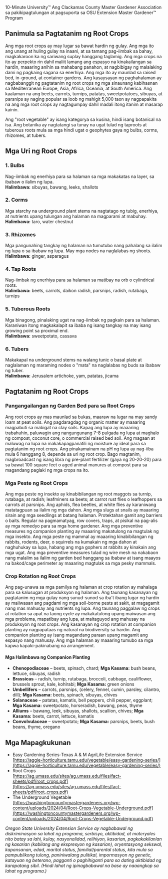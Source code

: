 10-Minute University™
Ang Clackamas County Master Gardener Association sa pakikipagtulungan at pagsuporta sa
OSU Extension Master Gardener™ Program

## Panimula sa Pagtatanim ng Root Crops
Ang mga root crops ay may lugar sa bawat hardin ng gulay. Ang mga ito ang unang at huling gulay na inaani, at sa tamang pag-iimbak sa bahay, magkakaroon ka ng sariwang suplay hanggang taglamig. Ang mga crops na ito ay perpekto rin dahil maliit lamang ang espasyo na kinakailangan sa hardin, maaaring anihin sa mahabang panahon, at nagbibigay ng malalaking dami ng pagkaing sagana sa enerhiya. Ang mga ito ay maunlad sa raised bed, in-ground, at container gardens. Ang kasaysayan ng paghahalaman ay nagbabanggit ng pagtatanim ng root crops ng mga sinaunang kabihasnan sa Mediterranean Europe, Asia, Africa, Oceania, at South America. Ang kaalaman na ang beets, carrots, turnips, patatas, sweetpotatoes, sibuyas, at parsnips ay naging popular sa loob ng mahigit 5,000 taon ay nagpapakita na ang mga root crops ay nagtagumpay dahil madali itong itanim at masarap kainin.  

Ang "root vegetable" ay isang kategorya sa kusina, hindi isang botanical na isa. Ang botanika ay nagtatangi sa tunay na ugat tulad ng taproots at tuberous roots mula sa mga hindi ugat o geophytes gaya ng bulbs, corms, rhizomes, at tubers.  

## Mga Uri ng Root Crops  
### 1. Bulbs  
Nag-iimbak ng enerhiya para sa halaman sa mga makakatas na layer, sa ibabaw o ilalim ng lupa.  
**Halimbawa:** sibuyas, bawang, leeks, shallots  

### 2. Corms  
Mga starchy na underground plant stems na nagtatago ng tubig, enerhiya, at nutrients upang tulungan ang halaman na magparami at mabuhay.  
**Halimbawa:** taro, water chestnut  

### 3. Rhizomes  
Mga pangunahing tangkay ng halaman na tumutubo nang pahalang sa ilalim ng lupa o sa ibabaw ng lupa. May mga nodes na naglalabas ng shoots.  
**Halimbawa:** ginger, asparagus  

### 4. Tap Roots  
Nag-iimbak ng enerhiya para sa halaman sa matibay na orb o cylindrical roots.  
**Halimbawa:** beets, carrots, daikon radish, parsnips, radish, rutabaga, turnips  

### 5. Tuberous Roots  
Mga binagong, pinalaking ugat na nag-iimbak ng pagkain para sa halaman. Karaniwan itong magkakalapit sa ibaba ng isang tangkay na may isang growing point sa proximal end.  
**Halimbawa:** sweetpotato, cassava  

### 6. Tubers  
Makakapal na underground stems na walang tunic o basal plate at naglalaman ng maraming nodes o "mata" na naglalabas ng buds sa ibabaw ng tuber.  
**Halimbawa:** Jerusalem artichoke, yam, patatas, jicama  

## Pagtatanim ng Root Crops  

### Pangangailangan ng Garden Bed para sa Root Crops  
Ang root crops ay mas maunlad sa bukas, maaraw na lugar na may sandy loam at peat soils. Ang pagdaragdag ng organic matter ay maaaring magpabuti sa mabigat na clay soils. Kapag ang lupa ay maaaring trabahuhin, paluwagin ang nangungunang 7-8 pulgada ng lupa at maghalo ng compost, coconut core, o commercial raised bed soil. Ang magaan at maluwag na lupa na makakapagpanatili ng moisture ay ideal para sa pagtatanim ng root crops. Ang pinakamainam na pH ng lupa ay nag-iiba mula 6 hanggang 8, depende sa uri ng root crop. Bago magtanim, magbroadcast ng isang libra ng pre-plant fertilizer (gaya ng 20-20-20) para sa bawat 100 square feet o aged animal manures at compost para sa magandang paglaki ng mga crops na ito.  

### Mga Peste ng Root Crops  
Ang mga peste ng insekto ay kinabibilangan ng root maggots sa turnip, rutabaga, at radish; leafminers sa beets; at carrot rust flies o leafhoppers sa carrots at parsnips. Ang aphids, flea beetles, at white flies ay karaniwang matatagpuan sa ilalim ng mga dahon. Ang mga slugs at snails ay maaaring sirain ang mga seedlings at batang halaman. Protektahan gamit ang barriers o baits. Regular na pagmamatyag, row covers, traps, at pisikal na pag-alis ay mga remedyo para sa mga home gardener. Ang mga preventive measures ng companion planting ay maaaring makatulong na magtulak ng mga insekto. Ang mga peste ng mammal ay maaaring kinabibilangan ng rabbits, rodents, deer, o squirrels na kumakain ng mga dahon at naghuhukay sa lupa, habang ang mga gophers at rabbits ay kinakain ang mga ugat. Ang mga preventive measures tulad ng wire mesh na nakabaon nang malalim sa ilalim ng garden bed hanggang sa ibabaw at isang maayos na bakod/cage perimeter ay maaaring magtulak sa mga pesky mammals.  

### Crop Rotation ng Root Crops  
Ang pag-unawa sa mga pamilya ng halaman at crop rotation ay mahalaga para sa kalusugan at produksyon ng halaman. Ang taunang kasanayan ng pagtatanim ng mga gulay nang sunud-sunod sa iba't ibang lugar ng hardin ay maiiwasan ang pagdami ng mga soil-borne pests at sakit, at magagamit nang mas mahusay ang nutrients ng lupa. Ang taunang paggalaw ng crops at rotation sa apat na taong cycle ay makakatulong upang maiwasan ang mga problema, mapatibay ang lupa, at maitaguyod ang mahusay na produksyon ng root crops. Ang kasanayan ng crop rotation at companion planting ay nagpapataas ng natural na biodiversity sa hardin. Ang companion planting ay isang magandang paraan upang magamit ang espasyo nang mahusay. Ang mga halaman ay maaaring tumubo sa mga kapwa kapaki-pakinabang na arrangement.  

#### Mga Halimbawa ng Companion Planting  
- **Chenopodiaceae** – beets, spinach, chard; **Mga Kasama:** bush beans, lettuce, sibuyas, radish  
- **Brassicas** – radish, turnip, rutabaga, broccoli, cabbage, cauliflower, brussels sprout, kale, kohlrabi; **Mga Kasama:** green onions  
- **Umbellifers** – carrots, parsnips, (celery, fennel, cumin, parsley, cilantro, dill); **Mga Kasama:** beets, spinach, sibuyas, chives  
- **Solanaceae** – patatas, kamatis, bell peppers, chili pepper, eggplant; **Mga Kasama:** sweetpotato, horseradish, bawang, peas, thyme  
- **Alliums** – bawang, leek, sibuyas, shallots, scallion, chives; **Mga Kasama:** beets, carrot, lettuce, kamatis  
- **Convolvulaceae** – sweetpotato; **Mga Kasama:** parsnips, beets, bush beans, thyme, oregano  

## Mga Mapagkukunan  
- Easy Gardening Series-Texas A &amp; M AgriLife Extension Service  
[https://aggie-horticulture.tamu.edu/vegetable/easy-gardening-series/](https://aggie-horticulture.tamu.edu/vegetable/easy-gardening-series/)  
- Root Crops  
[https://ag.umass.edu/sites/ag.umass.edu/files/fact-sheets/pdf/root_crops.pdf](https://ag.umass.edu/sites/ag.umass.edu/files/fact-sheets/pdf/root_crops.pdf)  
- The Underground Vegetable  
[https://washingtoncountymastergardeners.org/wp-content/uploads/2024/04/Root-Crops-Vegetable-Underground.pdf](https://washingtoncountymastergardeners.org/wp-content/uploads/2024/04/Root-Crops-Vegetable-Underground.pdf)  

_Oregon State University Extension Service ay nagbabawal ng diskriminasyon sa lahat ng programa, serbisyo, aktibidad, at materyales nito batay sa lahi, kulay, nasyonalidad, relihiyon, kasarian, pagkakakilanlan ng kasarian (kabilang ang ekspresyon ng kasarian), oryentasyong sekswal, kapansanan, edad, marital status, familial/parental status, kita mula sa pampublikong tulong, paniniwalang pulitikal, impormasyon ng genetic, katayuan ng beterano, pagganti o paghihiganti para sa dating aktibidad ng karapatang sibil. (Hindi lahat ng ipinagbabawal na base ay naaangkop sa lahat ng programa.)_